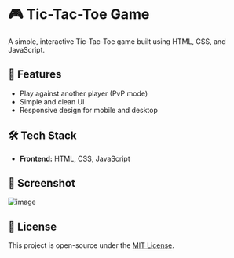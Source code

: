 # 🎮 Tic-Tac-Toe Game  

A simple, interactive Tic-Tac-Toe game built using HTML, CSS, and JavaScript.  

## 🚀 Features  
- Play against another player (PvP mode)  
- Simple and clean UI   
- Responsive design for mobile and desktop  

## 🛠 Tech Stack  
- **Frontend:** HTML, CSS, JavaScript  

## 📸 Screenshot  
![image](https://github.com/user-attachments/assets/97d8e744-ae4c-433d-ba83-df9f752ebd2c)

## 📝 License  
This project is open-source under the [MIT License](LICENSE).  
